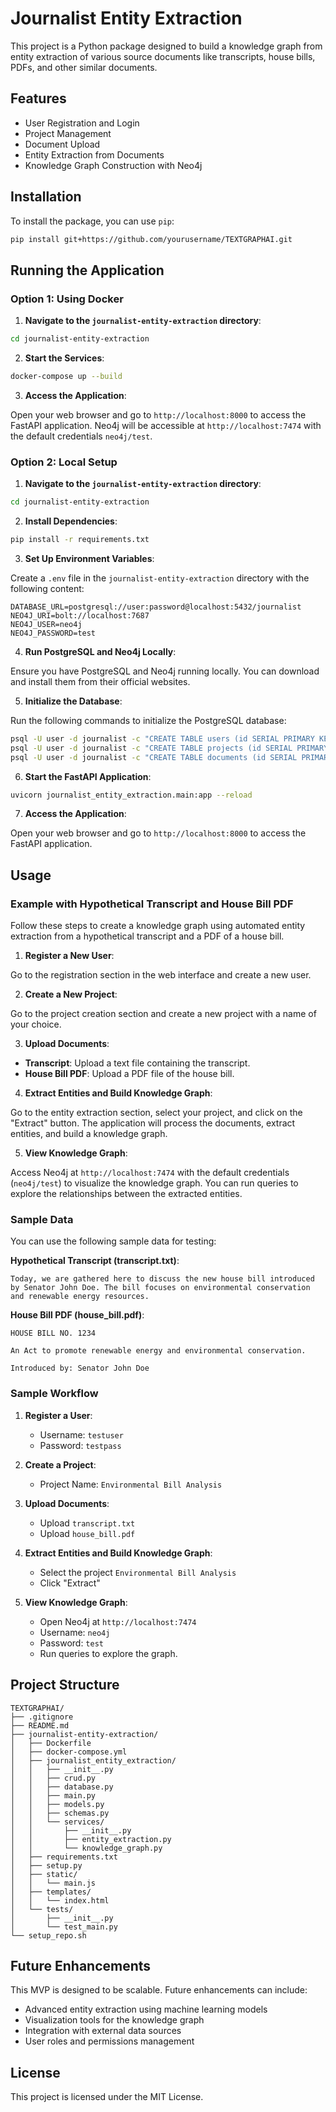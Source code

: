 # Journalist Entity Extraction

This project is a Python package designed to build a knowledge graph from entity extraction of various source documents like transcripts, house bills, PDFs, and other similar documents.

## Features

- User Registration and Login
- Project Management
- Document Upload
- Entity Extraction from Documents
- Knowledge Graph Construction with Neo4j

## Installation

To install the package, you can use `pip`:

```sh
pip install git+https://github.com/yourusername/TEXTGRAPHAI.git
```

## Running the Application

### Option 1: Using Docker

1. **Navigate to the `journalist-entity-extraction` directory**:

```sh
cd journalist-entity-extraction
```

2. **Start the Services**:

```sh
docker-compose up --build
```

3. **Access the Application**:

Open your web browser and go to `http://localhost:8000` to access the FastAPI application. Neo4j will be accessible at `http://localhost:7474` with the default credentials `neo4j/test`.

### Option 2: Local Setup

1. **Navigate to the `journalist-entity-extraction` directory**:

```sh
cd journalist-entity-extraction
```

2. **Install Dependencies**:

```sh
pip install -r requirements.txt
```

3. **Set Up Environment Variables**:

Create a `.env` file in the `journalist-entity-extraction` directory with the following content:

```plaintext
DATABASE_URL=postgresql://user:password@localhost:5432/journalist
NEO4J_URI=bolt://localhost:7687
NEO4J_USER=neo4j
NEO4J_PASSWORD=test
```

4. **Run PostgreSQL and Neo4j Locally**:

Ensure you have PostgreSQL and Neo4j running locally. You can download and install them from their official websites.

5. **Initialize the Database**:

Run the following commands to initialize the PostgreSQL database:

```sh
psql -U user -d journalist -c "CREATE TABLE users (id SERIAL PRIMARY KEY, username VARCHAR(50) UNIQUE NOT NULL, hashed_password VARCHAR(100) NOT NULL);"
psql -U user -d journalist -c "CREATE TABLE projects (id SERIAL PRIMARY KEY, name VARCHAR(100) NOT NULL, owner_id INTEGER REFERENCES users(id));"
psql -U user -d journalist -c "CREATE TABLE documents (id SERIAL PRIMARY KEY, filename VARCHAR(100) NOT NULL, path VARCHAR(200) NOT NULL, project_id INTEGER REFERENCES projects(id));"
```

6. **Start the FastAPI Application**:

```sh
uvicorn journalist_entity_extraction.main:app --reload
```

7. **Access the Application**:

Open your web browser and go to `http://localhost:8000` to access the FastAPI application.

## Usage

### Example with Hypothetical Transcript and House Bill PDF

Follow these steps to create a knowledge graph using automated entity extraction from a hypothetical transcript and a PDF of a house bill.

1. **Register a New User**:

Go to the registration section in the web interface and create a new user.

2. **Create a New Project**:

Go to the project creation section and create a new project with a name of your choice.

3. **Upload Documents**:

- **Transcript**: Upload a text file containing the transcript.
- **House Bill PDF**: Upload a PDF file of the house bill.

4. **Extract Entities and Build Knowledge Graph**:

Go to the entity extraction section, select your project, and click on the "Extract" button. The application will process the documents, extract entities, and build a knowledge graph.

5. **View Knowledge Graph**:

Access Neo4j at `http://localhost:7474` with the default credentials (`neo4j/test`) to visualize the knowledge graph. You can run queries to explore the relationships between the extracted entities.

### Sample Data

You can use the following sample data for testing:

**Hypothetical Transcript (transcript.txt)**:
```
Today, we are gathered here to discuss the new house bill introduced by Senator John Doe. The bill focuses on environmental conservation and renewable energy resources.
```

**House Bill PDF (house_bill.pdf)**:
```
HOUSE BILL NO. 1234

An Act to promote renewable energy and environmental conservation.

Introduced by: Senator John Doe
```

### Sample Workflow

1. **Register a User**:
    - Username: `testuser`
    - Password: `testpass`

2. **Create a Project**:
    - Project Name: `Environmental Bill Analysis`

3. **Upload Documents**:
    - Upload `transcript.txt`
    - Upload `house_bill.pdf`

4. **Extract Entities and Build Knowledge Graph**:
    - Select the project `Environmental Bill Analysis`
    - Click "Extract"

5. **View Knowledge Graph**:
    - Open Neo4j at `http://localhost:7474`
    - Username: `neo4j`
    - Password: `test`
    - Run queries to explore the graph.

## Project Structure

```
TEXTGRAPHAI/
├── .gitignore
├── README.md
├── journalist-entity-extraction/
│   ├── Dockerfile
│   ├── docker-compose.yml
│   ├── journalist_entity_extraction/
│   │   ├── __init__.py
│   │   ├── crud.py
│   │   ├── database.py
│   │   ├── main.py
│   │   ├── models.py
│   │   ├── schemas.py
│   │   └── services/
│   │       ├── __init__.py
│   │       ├── entity_extraction.py
│   │       └── knowledge_graph.py
│   ├── requirements.txt
│   ├── setup.py
│   ├── static/
│   │   └── main.js
│   ├── templates/
│   │   └── index.html
│   └── tests/
│       ├── __init__.py
│       └── test_main.py
└── setup_repo.sh
```

## Future Enhancements

This MVP is designed to be scalable. Future enhancements can include:

- Advanced entity extraction using machine learning models
- Visualization tools for the knowledge graph
- Integration with external data sources
- User roles and permissions management

## License

This project is licensed under the MIT License.
